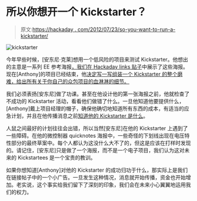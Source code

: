 # 所以你想开一个 Kickstarter？

> 原文:[https://hackaday . com/2012/07/23/so-you-want-to-run-a-kickstarter/](https://hackaday.com/2012/07/23/so-you-want-to-run-a-kickstarter/)

![](../Images/34907e231a8ea141d4d83f747017f25a.png "kickstarter")

今年早些时候，[安东尼·克莱]想用一个低风险的项目来测试 Kickstarter。他想出的主意是一系列 EE 参考海报[，我们在 Hackaday links 贴子](http://hackaday.com/2012/01/10/hackaday-links-january-10-2012/)中展示了这些海报。现在[Anthony]的项目已经结束，他[决定写一写组装一个 Kickstarter 的整个磨难，给出所有关于你自己的众包项目的血淋淋的细节。](http://zarthcode.com/the-ee-poster-kickstarter-a-postmortem/)

我们必须表扬[安东尼]做了功课。甚至在他设计他的第一张海报之前，他就检查了不成功的 Kickstarter 活动，看看他们做错了什么。一旦他知道他要提供什么，[Anthony]戴上项目经理的帽子，确保他确切地知道所有东西的成本，有适当的应急计划，并且在他传播消息之前[知道他的 Kickstarter 是什么](http://xkcd.com/1055/)。

人鼠之间最好的计划往往会出错，所以当然[安东尼]在他的 Kickstarter 上遇到了一些障碍。在他的微控制器 quicknotes 海报中，一些奇怪的下划线出现在电压特性部分的最终草案中。每个人都认为这没什么大不了的，但这是应该在打样时发现的。请记住，[安东尼]只是做了一个海报，而不是一个电子项目，我们认为这对未来的 Kickstartees 是一个宝贵的教训。

如果你想知道[Anthony]对他的 Kickstarter 的成功归功于什么，那实际上是我们在链接帖子中的一个小广告。一旦发生这种情况，消息就开始传播，资金也开始增加。老实说，这个事实给我们留下了深刻的印象，我们会在未来小心翼翼地运用我们的权力。